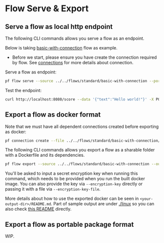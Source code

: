 # Flow Serve & Export

## Serve a flow as local http endpoint

The following CLI commands allows you serve a flow as an endpoint.

Below is taking [basic-with-connection](../../flows/standard/basic-with-connection) flow as example.
- Before we start, please ensure you have create the connection required by flow.
See [connections](../../connections/) for more details about connection.


Serve a flow as endpoint:
```bash
pf flow serve --source ../../flows/standard/basic-with-connection --port 8080 --host localhost
```

Test the endpoint:
```bash
curl http://localhost:8080/score --data '{"text":"Hello world!"}' -X POST  -H "Content-Type: application/json"
```

## Export a flow as docker format

Note that we must have all dependent connections created before exporting as docker:

```bash
pf connection create --file ../../flows/standard/basic-with-connection/custom.yml
```

The following CLI commands allows you export a flow as a sharable folder with a Dockerfile and its dependencies.

```bash
pf flow export --source ../../flows/standard/basic-with-connection --output <your-output-dir> --format docker
```

You'll be asked to input a secret encryption key when running this command, which needs to be provided when you run the built docker image.
You can also provide the key via `--encryption-key` directly or passing it with a file via `--encryption-key-file`.

More details about how to use the exported docker can be seen in `<your-output-dir>/README.md`. 
Part of sample output are under [./linux](./linux/) so you can also check [this README](./linux/README.md) directly.

## Export a flow as portable package format

WIP.